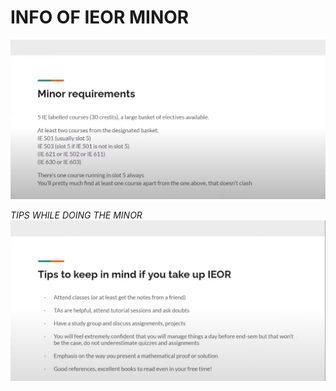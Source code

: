 # INFO OF IEOR MINOR
![Alt text](image-8.png)

*TIPS WHILE DOING THE MINOR*
![Alt text](image-9.png)